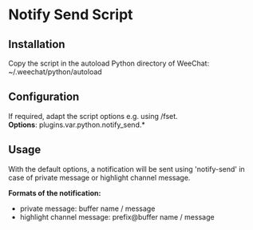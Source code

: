 # Notify Send Script

## Installation

Copy the script in the autoload Python directory of WeeChat:
~/.weechat/python/autoload

## Configuration

If required, adapt the script options e.g. using /fset.  
**Options**: plugins.var.python.notify_send.*

## Usage

With the default options, a notification will be sent using 'notify-send' in case of private message or highlight channel message.  

**Formats of the notification:**  

 * private message: buffer name / message
 * highlight channel message: prefix@buffer name / message
